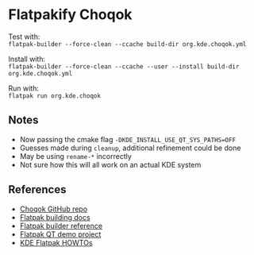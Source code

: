 Flatpakify Choqok
=====

Test with:  
`flatpak-builder --force-clean --ccache build-dir org.kde.choqok.yml`

Install with:  
`flatpak-builder --force-clean --ccache --user --install build-dir org.kde.choqok.yml`

Run with:  
`flatpak run org.kde.choqok`

Notes
-----
- Now passing the cmake flag `-DKDE_INSTALL_USE_QT_SYS_PATHS=OFF`
- Guesses made during `cleanup`, additional refinement could be done
- May be using `rename-*` incorrectly
- Not sure how this will all work on an actual KDE system

References
-----
- [Choqok GitHub repo](https://github.com/KDE/choqok)
- [Flatpak building docs](https://docs.flatpak.org/en/latest/building.html)
- [Flatpak builder reference](https://docs.flatpak.org/en/latest/flatpak-builder-command-reference.html)
- [Flatpak QT demo project](https://github.com/flatpak/qt-flatpak-demo)
- [KDE Flatpak HOWTOs](https://community.kde.org/Guidelines_and_HOWTOs/Flatpak)

